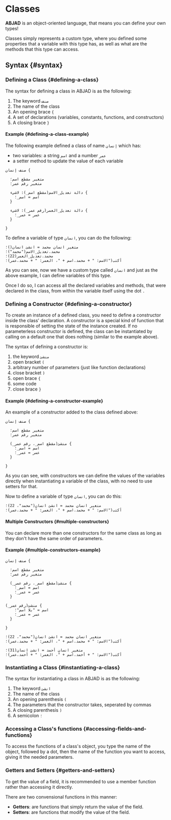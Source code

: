﻿---
sidebar_position: 11
---

# Classes

**ABJAD** is an object-oriented language, that means you can define your own types!

Classes simply represents a custom type, where you defined some properties that a variable with this type has, as well
as what are the methods that this type can access.

## Syntax {#syntax}

### Defining a Class {#defining-a-class}

The syntax for defining a class in ABJAD is as the following:

1. The keyword `صنف`
2. The name of the class
3. An opening brace `{`
4. A set of declarations (variables, constants, functions, and constructors)
5. A closing brace `}`

#### Example {#defining-a-class-example}

The following example defined a class of name `إنسان` which has:

- two variables: a string `اسم` and a number `عمر`
- a setter method to update the value of each variable

```abjad
صنف إنسان {

  متغير مقطع اسم؛
  متغير رقم عمر؛
  
  دالة تعديل_الاسم(مقطع اسم_): لاشيء {
    اسم = اسم_؛
  }
  
  دالة تعديل_العمر(رقم عمر_): لاشيء {
    عمر = عمر_؛
  }

}

```

To define a variable of type `انسان`, you can do the following:

```abjad
متغير انسان محمد = انشئ انسان()؛
محمد.تعديل_الاسم("محمد")؛
محمد.تعديل_العمر(22)؛
أكتب("الاسم: " + محمد.اسم + "، العمر: " + محمد.عمر)؛
```

As you can see, now we have a custom type called `انسان` and just as the above example, I can define variables of this
type.

Once I do so, I can access all the declared variables and methods, that were declared in the class, from within the
variable itself using the dot `.`

### Defining a Constructor {#defining-a-constructor}

To create an instance of a defined class, you need to define a constructor inside the class' declaration. A constructor
is a special kind of function that is responsible of setting the state of the instance created. If no parameterless
constructor is defined, the class can be instantiated by calling on a default one that does nothing (similar to the
example above).

The syntax of defining a constructor is:

1. the keyword `منشئ`
2. open bracket `(`
3. arbitrary number of parameters (just like function declarations)
4. close bracket `)`
5. open brace `{`
6. some code
7. close brace `}`

#### Example {#defining-a-constructor-example}

An example of a constructor added to the class defined above:

```abjad
صنف إنسان {

  متغير مقطع اسم؛
  متغير رقم عمر؛
  
  منشئ(مقطع اسم_، رقم عمر_) {
    اسم = اسم_؛
    عمر = عمر_؛
  }

}

```

As you can see, with constructors we can define the values of the variables directly when instantiating a variable of
the class, with no need to use setters for that.

Now to define a variable of type `انسان`, you can do this:

```abjad
متغير انسان محمد = انشئ انسان("محمد"، 22)؛
أكتب("الاسم: " + محمد.اسم + "، العمر: " + محمد.عمر)؛
```

#### Multiple Constructors {#multiple-constructors}

You can declare more than one constructors for the same class as long as they don't have the same order of parameters.

#### Example {#multiple-constructors-example}

```abjad
صنف إنسان {

  متغير مقطع اسم؛
  متغير رقم عمر؛
  
  منشئ(مقطع اسم_، رقم عمر_) {
    اسم = اسم_؛
    عمر = عمر_؛
  }
  
منشئ(رقم عمر_) {  
    اسم = "بلا اسم"؛
    عمر = عمر_؛
  }

}

متغير انسان محمد = انشئ انسان("محمد"، 22)؛
أكتب("الاسم: " + محمد.اسم + "، العمر: " + محمد.عمر)؛

متغير انسان أحمد = انشئ انسان(31)؛
أكتب("الاسم: " + أحمد.اسم + "، العمر: " + أحمد.عمر)؛

```

### Instantiating a Class {#instantiating-a-class}

The syntax for instantiating a class in ABJAD is as the following:

1. The keyword `انشئ`
2. The name of the class
3. An opening parenthesis `(`
4. The parameters that the constructor takes, seperated by commas
5. A closing parenthesis `)`
6. A semicolon `؛`

### Accessing a Class's functions {#accessing-fields-and-functions}

To access the functions of a class's object, you type the name of the object, followed by a dot, then the name of the
function you want to access, giving it the needed parameters.

### Getters and Setters {#getters-and-setters}

To get the value of a field, it is recommended to use a member function rather than accessing it directly.

There are two convensional functions in this manner:
* **Getters**: are functions that simply return the value of the field.
* **Setters**: are functions that modify the value of the field.